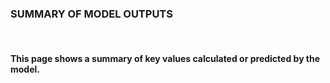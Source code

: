 
### **SUMMARY OF MODEL OUTPUTS**

<br/>

#### This page shows a summary of key values calculated or predicted by the model.

<br/>